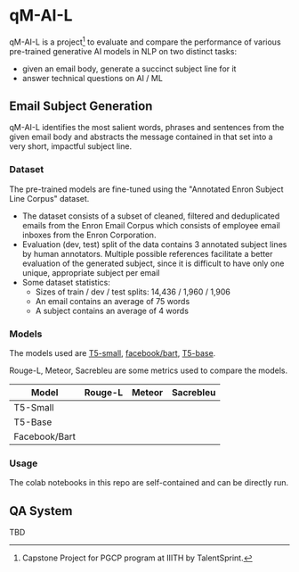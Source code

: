 # qM-AI-L

qM-AI-L is a project[^1] to evaluate and compare the performance of various pre-trained generative AI models in NLP on two distinct tasks:
* given an email body, generate a succinct subject line for it
* answer technical questions on AI / ML

## Email Subject Generation

qM-AI-L identifies the most salient words, phrases and sentences from the given email body and abstracts the message contained in that set into a very short, impactful subject line.

### Dataset

The pre-trained models are fine-tuned using the "Annotated Enron Subject Line Corpus" dataset.
* The dataset consists of a subset of cleaned, filtered and deduplicated emails from the Enron Email Corpus which consists of employee email inboxes from the Enron Corporation.
* Evaluation (dev, test) split of the data contains 3 annotated subject lines by human annotators. Multiple possible references facilitate a better evaluation of the generated subject, since it is difficult to have only one unique, appropriate subject per email
* Some dataset statistics:
  * Sizes of train / dev / test splits: 14,436 / 1,960 / 1,906
  * An email contains an average of 75 words
  * A subject contains an average of 4 words

### Models

The models used are [T5-small](https://huggingface.co/google-t5/t5-small), [facebook/bart](https://huggingface.co/facebook/bart-base), [T5-base](https://huggingface.co/google-t5/t5-base).

Rouge-L, Meteor, Sacrebleu are some metrics used to compare the models.

|Model        |Rouge-L  |Meteor |Sacrebleu|
|-------------|---------|-------|---------|
|T5-Small     |
|T5-Base      |
|Facebook/Bart|

### Usage

The colab notebooks in this repo are self-contained and can be directly run.

## QA System
TBD




[^1]: Capstone Project for PGCP program at IIITH by TalentSprint.
